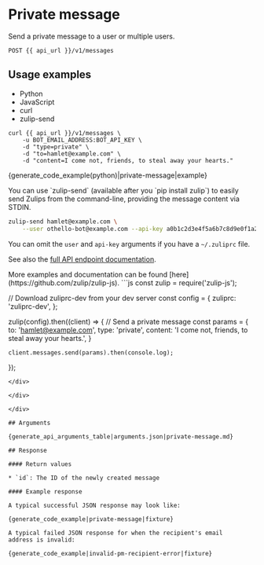# Private message

Send a private message to a user or multiple users.

`POST {{ api_url }}/v1/messages`

## Usage examples
<div class="code-section" markdown="1">
<ul class="nav">
<li data-language="python">Python</li>
<li data-language="javascript">JavaScript</li>
<li data-language="curl">curl</li>
<li data-language="zulip-send">zulip-send</li>
</ul>
<div class="blocks">

<div data-language="curl" markdown="1">

```
curl {{ api_url }}/v1/messages \
    -u BOT_EMAIL_ADDRESS:BOT_API_KEY \
    -d "type=private" \
    -d "to=hamlet@example.com" \
    -d "content=I come not, friends, to steal away your hearts."
```
</div>

<div data-language="python" markdown="1">

{generate_code_example(python)|private-message|example}

</div>

<div data-language="zulip-send" markdown="1"> You can use `zulip-send`
(available after you `pip install zulip`) to easily send Zulips from
the command-line, providing the message content via STDIN.

```bash
zulip-send hamlet@example.com \
    --user othello-bot@example.com --api-key a0b1c2d3e4f5a6b7c8d9e0f1a2b3c4d5
```

You can omit the `user` and `api-key` arguments if you have a `~/.zuliprc` file.

See also the [full API endpoint documentation](/api).
</div>

<div data-language="javascript" markdown="1">
More examples and documentation can be found [here](https://github.com/zulip/zulip-js).
```js
const zulip = require('zulip-js');

// Download zuliprc-dev from your dev server
const config = {
    zuliprc: 'zuliprc-dev',
};

zulip(config).then((client) => {
    // Send a private message
    const params = {
        to: 'hamlet@example.com',
        type: 'private',
        content: 'I come not, friends, to steal away your hearts.',
    }

    client.messages.send(params).then(console.log);
});

```
</div>

</div>

</div>

## Arguments

{generate_api_arguments_table|arguments.json|private-message.md}

## Response

#### Return values

* `id`: The ID of the newly created message

#### Example response

A typical successful JSON response may look like:

{generate_code_example|private-message|fixture}

A typical failed JSON response for when the recipient's email
address is invalid:

{generate_code_example|invalid-pm-recipient-error|fixture}
